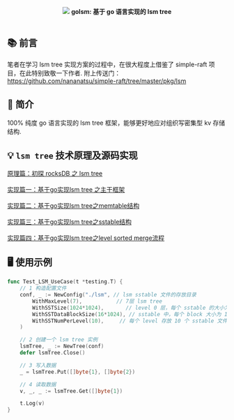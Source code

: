 <p align="center">
<img src="https://github.com/xiaoxuxiansheng/golsm/blob/main/img/golsm_page.png" />
<b>golsm: 基于 go 语言实现的 lsm tree</b>
<br/><br/>
</p>

## 📚 前言
笔者在学习 lsm tree 实现方案的过程中，在很大程度上借鉴了 simple-raft 项目，在此特别致敬一下作者.
附上传送门：https://github.com/nananatsu/simple-raft/tree/master/pkg/lsm

## 📖 简介
100% 纯度 go 语言实现的 lsm tree 框架，能够更好地应对组织写密集型 kv 存储结构.

## 💡 `lsm tree` 技术原理及源码实现
<a href="https://mp.weixin.qq.com/s?__biz=MzkxMjQzMjA0OQ==&mid=2247484182&idx=1&sn=6ec38965bc927bf72eee567342f6376a">原理篇：初探 rocksDB 之 lsm tree</a> <br/><br/>
<a href="https://mp.weixin.qq.com/s?__biz=MzkxMjQzMjA0OQ==&mid=2247484876&idx=1&sn=8514ad4dc0cc63bc5d193a194e81d7b6">实现篇一：基于go实现lsm tree 之主干框架</a> <br/><br/>
<a href="https://mp.weixin.qq.com/s?__biz=MzkxMjQzMjA0OQ==&mid=2247484901&idx=1&sn=4177bd9d50a7e4ce3dddf12dec949006">实现篇二：基于go实现lsm tree之memtable结构</a> <br/><br/>
<a href="https://mp.weixin.qq.com/s?__biz=MzkxMjQzMjA0OQ==&mid=2247484944&idx=1&sn=59cfa74943df0f3c5d597656b7c0b4e9">实现篇三：基于go实现lsm tree之sstable结构</a> <br/><br/>
<a href="https://mp.weixin.qq.com/s?__biz=MzkxMjQzMjA0OQ==&mid=2247484945&idx=1&sn=b1553b217da8b7695af1967617a1ce16">实现篇四：基于go实现lsm tree之level sorted merge流程</a>

## 🖥 使用示例
```go
func Test_LSM_UseCase(t *testing.T) {
	// 1 构造配置文件
	conf, _ := NewConfig("./lsm", // lsm sstable 文件的存放目录
		WithMaxLevel(7),           // 7层 lsm tree
		WithSSTSize(1024*1024),       // level 0 层，每个 sstable 的大小为 1M
		WithSSTDataBlockSize(16*1024), // sstable 中，每个 block 大小为 16KB
		WithSSTNumPerLevel(10),     // 每个 level 存放 10 个 sstable 文件
	)

	// 2 创建一个 lsm tree 实例
	lsmTree, _ := NewTree(conf)
	defer lsmTree.Close()

	// 3 写入数据
	_ = lsmTree.Put([]byte{1}, []byte{2})

	// 4 读取数据
	v, _, _ := lsmTree.Get([]byte{1})

	t.Log(v)
}
```
